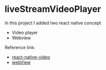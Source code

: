 # liveStreamVideoPlayer
In this project I added two react native concept
-  Video player
-  Webview

Reference link:
- [react-native-video](https://github.com/react-native-community/react-native-video)
- [webView](https://facebook.github.io/react-native/docs/webview)
